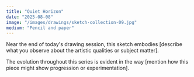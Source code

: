 ```yaml
---
title: "Quiet Horizon"
date: "2025-08-08"
image: "/images/drawings/sketch-collection-09.jpg"
medium: "Pencil and paper"
---
```


Near the end of today's drawing session, this sketch embodies [describe what you observe about the artistic qualities or subject matter].

The evolution throughout this series is evident in the way [mention how this piece might show progression or experimentation].

